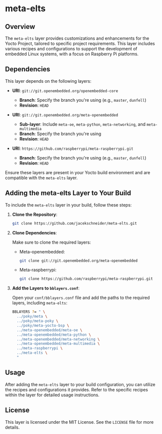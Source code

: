 # meta-elts

## Overview

The `meta-elts` layer provides customizations and enhancements for the Yocto Project, tailored to specific project requirements. This layer includes various recipes and configurations to support the development of embedded Linux systems, with a focus on Raspberry Pi platforms.

## Dependencies

This layer depends on the following layers:

- **URI**: `git://git.openembedded.org/openembedded-core`
  - **Branch**: Specify the branch you're using (e.g., `master`, `dunfell`)
  - **Revision**: `HEAD`

- **URI**: `git://git.openembedded.org/meta-openembedded`
  - **Sub-layer**: Include `meta-oe`, `meta-python`, `meta-networking`, and `meta-multimedia`
  - **Branch**: Specify the branch you're using
  - **Revision**: `HEAD`

- **URI**: `https://github.com/raspberrypi/meta-raspberrypi.git`
  - **Branch**: Specify the branch you're using (e.g., `master`, `dunfell`)
  - **Revision**: `HEAD`

Ensure these layers are present in your Yocto build environment and are compatible with the `meta-elts` layer.

## Adding the meta-elts Layer to Your Build

To include the `meta-elts` layer in your build, follow these steps:

1. **Clone the Repository**:

   ```bash
   git clone https://github.com/jacekschneider/meta-elts.git
   ```

2. **Clone Dependencies**:

   Make sure to clone the required layers:
   - Meta-openembedded:
     ```bash
     git clone git://git.openembedded.org/meta-openembedded
     ```
   - Meta-raspberrypi:
     ```bash
     git clone https://github.com/raspberrypi/meta-raspberrypi.git
     ```

3. **Add the Layers to `bblayers.conf`**:

   Open your `conf/bblayers.conf` file and add the paths to the required layers, including `meta-elts`:

   ```bash
   BBLAYERS ?= " \
     ../poky/meta \
     ../poky/meta-poky \
     ../poky/meta-yocto-bsp \
     ../meta-openembedded/meta-oe \
     ../meta-openembedded/meta-python \
     ../meta-openembedded/meta-networking \
     ../meta-openembedded/meta-multimedia \
     ../meta-raspberrypi \
     ../meta-elts \
     "
   ```

## Usage

After adding the `meta-elts` layer to your build configuration, you can utilize the recipes and configurations it provides. Refer to the specific recipes within the layer for detailed usage instructions.

## License

This layer is licensed under the MIT License. See the `LICENSE` file for more details.

